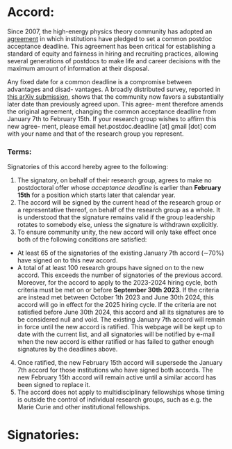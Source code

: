 # Accord:

Since 2007, the high-energy physics theory community has adopted an [agreement](http://insti.physics.sunysb.edu/itp/postdoc-agreement.html) in which institutions have pledged to set a common postdoc acceptance deadline. This agreement has been critical for establishing a standard of equity and fairness in hiring and recruiting practices, allowing several generations of postdocs to make life and career decisions with the maximum amount of information at their disposal.

Any fixed date for a common deadline is a compromise between advantages and disad-
vantages. A broadly distributed survey, reported in [this arXiv submission](https://arxiv.org/abs/2307.02683), shows that the
community now favors a substantially later date than previously agreed upon. This agree-
ment therefore amends the original agreement, changing the common acceptance deadline
from January 7th to February 15th. If your research group wishes to affirm this new agree-
ment, please email het.postdoc.deadline [at] gmail [dot] com with your name and that of
the research group you represent.


### Terms:

Signatories of this accord hereby agree to the following:

1. The signatory, on behalf of their research group, agrees to make no postdoctoral offer
whose *acceptance deadline* is earlier than **February 15th** for a position which starts
later that calendar year.
2. The accord will be signed by the current head of the research group or a representative
thereof, on behalf of the research group as a whole. It is understood that the signature
remains valid if the group leadership rotates to somebody else, unless the signature
is withdrawn explicitly.
3. To ensure community unity, the new accord will only take effect once both of the
following conditions are satisfied:
* At least 65 of the signatories of the existing January 7th accord (∼70%) have
signed on to this new accord.
* A total of at least 100 research groups have signed on to the new accord. This
exceeds the number of signatories of the previous accord.
 Moreover, for the accord to apply to the 2023-2024 hiring cycle, both criteria must
be met on or before **September 30th 2023**. If the criteria are instead met between
October 1th 2023 and June 30th 2024, this accord will go in effect for the 2025 hiring
cycle. If the criteria are not satisfied before June 30th 2024, this accord and all its
signatures are to be considered null and void. The existing January 7th accord will
remain in force until the new accord is ratified.
This webpage will be kept up to date with the current list, and all signatories will
be notified by e-mail when the new accord is either ratified or has failed to gather
enough signatures by the deadlines above.
4. Once ratified, the new February 15th accord will supersede the January 7th accord
for those institutions who have signed both accords. The new February 15th accord
will remain active until a similar accord has been signed to replace it.
5. The accord does not apply to multidisciplinary fellowships whose timing is outside
the control of individual research groups, such as e.g. the Marie Curie and other
institutional fellowships.

# Signatories:

